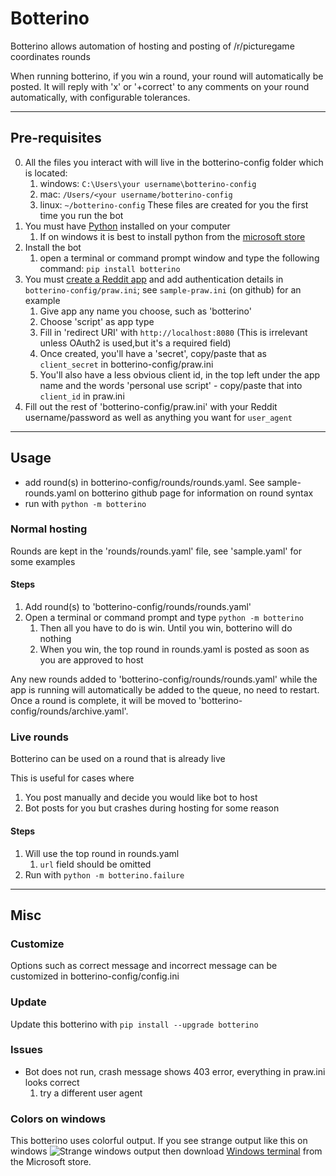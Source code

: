 # Botterino

Botterino allows automation of hosting and posting of /r/picturegame coordinates rounds

When running botterino, if you win a round, your round will automatically be posted.
It will reply with 'x' or '+correct' to any comments on your round automatically, with configurable tolerances.

---

## Pre-requisites

0. All the files you interact with will live in the botterino-config folder which is located:
    1. windows: `C:\Users\your username\botterino-config`
    2. mac: `/Users/<your username/botterino-config`
    3. linux: `~/botterino-config`
    These files are created for you the first time you run the bot
1. You must have [Python](https://www.python.org/downloads/) installed on your computer
    1. If on windows it is best to install python from the [microsoft store](https://www.microsoft.com/en-us/p/python-39/9p7qfqmjrfp7?activetab=pivot:overviewtab)
2. Install the bot
    1. open a terminal or command prompt window and type the following command: `pip install botterino`
3. You must [create a Reddit app](https://www.reddit.com/prefs/apps/) and add authentication details in
    `botterino-config/praw.ini`; see `sample-praw.ini` (on github) for an example
    1. Give app any name you choose, such as 'botterino'
    2. Choose 'script' as app type
    3. Fill in 'redirect URI' with `http://localhost:8080` (This is irrelevant unless OAuth2 is used,but it's a required field)
    4. Once created, you'll have a 'secret', copy/paste that as `client_secret` in botterino-config/praw.ini
    5. You'll also have a less obvious client id, in the top left under the app name and the words 'personal use script' - copy/paste that into `client_id` in praw.ini
4. Fill out the rest of 'botterino-config/praw.ini' with your Reddit username/password as well as anything you want for `user_agent`

---

## Usage

- add round(s) in botterino-config/rounds/rounds.yaml. See sample-rounds.yaml on botterino github page for information on round syntax
- run with `python -m botterino`

### Normal hosting

Rounds are kept in the 'rounds/rounds.yaml' file, see 'sample.yaml' for some examples

#### Steps
1. Add round(s) to 'botterino-config/rounds/rounds.yaml'
2. Open a terminal or command prompt and type `python -m botterino`
    1. Then all you have to do is win. Until you win, botterino will do nothing
    2. When you win, the top round in rounds.yaml is posted as soon as you are approved to host

Any new rounds added to 'botterino-config/rounds/rounds.yaml' while the app is running will automatically be added to the queue, no need to restart.
Once a round is complete, it will be moved to 'botterino-config/rounds/archive.yaml'.

### Live rounds

Botterino can be used on a round that is already live

This is useful for cases where
1. You post manually and decide you would like bot to host
2. Bot posts for you but crashes during hosting for some reason

#### Steps
1. Will use the top round in rounds.yaml
    1. `url` field should be omitted
2. Run with `python -m botterino.failure`

---

## Misc

### Customize
Options such as correct message and incorrect message can be customized in botterino-config/config.ini

### Update
Update this botterino with
`pip install --upgrade botterino`

### Issues
* Bot does not run, crash message shows 403 error, everything in praw.ini looks correct
    1. try a different user agent


### Colors on windows
This botterino uses colorful output. If you see strange output like this on windows
![Strange windows output](https://cdn.discordapp.com/attachments/768582651669381191/830607745769930762/unknown.png)
then download [Windows terminal](https://www.microsoft.com/en-us/p/windows-terminal/9n0dx20hk701?rtc=1)
from the Microsoft store.

